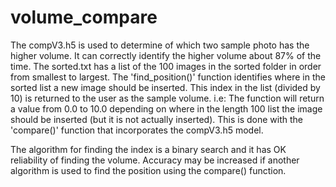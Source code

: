# volume_compare
The compV3.h5 is used to determine of which two sample photo has the higher volume. It can correctly identify the higher volume about 87% of the time. The sorted.txt has a list of the 100 images in the sorted folder in order from smallest to largest. The 'find_position()' function identifies where in the sorted list a new image should be inserted. This index in the list (divided by 10) is returned to the user as the sample volume. i.e: The function will return a value from 0.0 to 10.0 depending on where in the length 100 list the image should be inserted (but it is not actually inserted). This is done with the 'compare()' function that incorporates the compV3.h5 model. <br /> 

The algorithm for finding the index is a binary search and it has OK reliability of finding the volume. Accuracy may be increased if another algorithm is used to find the position using the compare() function. 
